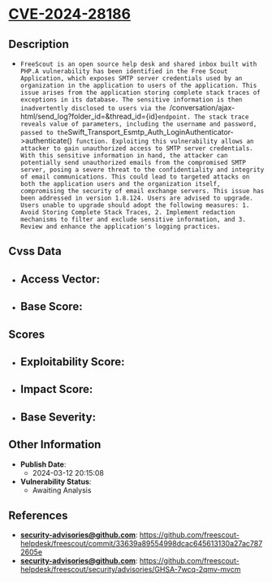 
# [CVE-2024-28186](https://cve.mitre.org/cgi-bin/cvename.cgi?name=CVE-2024-28186)

## Description

- `FreeScout is an open source help desk and shared inbox built with PHP.A vulnerability has been identified in the Free Scout Application, which exposes SMTP server credentials used by an organization in the application to users of the application. This issue arises from the application storing complete stack traces of exceptions in its database. The sensitive information is then inadvertently disclosed to users via the `/conversation/ajax-html/send_log?folder_id=&thread_id={id}` endpoint. The stack trace reveals value of parameters, including the username and password, passed to the `Swift_Transport_Esmtp_Auth_LoginAuthenticator->authenticate()` function. Exploiting this vulnerability allows an attacker to gain unauthorized access to SMTP server credentials. With this sensitive information in hand, the attacker can potentially send unauthorized emails from the compromised SMTP server, posing a severe threat to the confidentiality and integrity of email communications. This could lead to targeted attacks on both the application users and the organization itself, compromising the security of email exchange servers. This issue has been addressed in version 1.8.124. Users are advised to upgrade. Users unable to upgrade should adopt the following measures: 1. Avoid Storing Complete Stack Traces, 2. Implement redaction mechanisms to filter and exclude sensitive information, and 3. Review and enhance the application's logging practices.`

## Cvss Data

- **Access Vector**:
  - 
- **Base Score**:
  - 

## Scores

- **Exploitability Score**:
  - 
- **Impact Score**:
  - 
- **Base Severity**:
  - 

## Other Information

- **Publish Date**:
  - 2024-03-12 20:15:08
- **Vulnerability Status**:
  - Awaiting Analysis

## References

- **security-advisories@github.com**: https://github.com/freescout-helpdesk/freescout/commit/33639a89554998dcac645613130a27ac7872605e
- **security-advisories@github.com**: https://github.com/freescout-helpdesk/freescout/security/advisories/GHSA-7wcq-2qmv-mvcm
